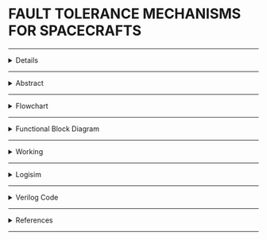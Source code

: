 #  FAULT TOLERANCE MECHANISMS FOR SPACECRAFTS

---

<details>
  
  ## Team Details

- **Semester**: 3rd Sem B. Tech. CSE
- **Section**: S2
- **Team ID**: 11

### Team Members:
1. **Aalima Khan**, Roll No: 231CS201, [Email](mailto:aalimakhan.231cs217@nitk.edu.in)
2. **Basitha Sadipirala**, Roll No: 231CS251, [Email](mailto:basithasadipirala.231cs251@nitk.edu.in)
3. **Bukke Lahari**, Roll No: 231CS217, [Email](mailto:laharinaik.231cs217@nitk.edu.in)

  
  
</details>

---

<details>
  <summary>Abstract</summary>
  
 
  -[click here](https://github.com/Lahari-Naik/S2-TEAM_11-MINIPROJECT/blob/main/Snapshots/Fault%20Tolerance%20in%20Spacecrafts(ABSTRACT).pdf) 
  
</details>

---
<details>
  <summary>Flowchart</summary>
  
  ![Flowchart referred for project](https://github.com/Lahari-Naik/S2-TEAM_11-MINIPROJECT/blob/main/Snapshots/TechnicalArchitecture.png) 
  
</details>

---
<details>
  <summary>Functional Block Diagram</summary>
  
  
  
  ![Functional Block Diagram](https://github.com/Lahari-Naik/S2-TEAM_11-MINIPROJECT/blob/main/Snapshots/BLOCK%20DIAGRAM.jpg) 
  

  
</details>

---

<details>
  <summary>Working</summary>
  
  -[click here](https://github.com/Lahari-Naik/S2-TEAM_11-MINIPROJECT/blob/main/Snapshots/WORKING.pdf)
  
</details>

---

<details>
  <summary>Logisim</summary>
  
  
  
  
  MAIN CIRCUIT![Logisim Final Circuit Diagram](https://github.com/Lahari-Naik/S2-TEAM_11-MINIPROJECT/blob/main/Logisim/Circuit%20%20Images/S2-T11.png)
 ![LEVEL 1 Circuit Diagram](https://github.com/Lahari-Naik/S2-TEAM_11-MINIPROJECT/blob/main/Logisim/Circuit%20%20Images/Level1Image.png)
 ![LEVEL 2 Circuit Diagram](https://github.com/Lahari-Naik/S2-TEAM_11-MINIPROJECT/blob/main/Logisim/Circuit%20%20Images/Level2Image.png)
 ![LEVEL 3 Circuit Diagram](https://github.com/Lahari-Naik/S2-TEAM_11-MINIPROJECT/blob/main/Logisim/Circuit%20%20Images/Level3.Image.png)
 ![LFSR Circuit Diagram](https://github.com/Lahari-Naik/S2-TEAM_11-MINIPROJECT/blob/main/Logisim/Circuit%20%20Images/LFSRImage.png)
  
  - [Brief description about logisim circuit](https://github.com/Lahari-Naik/S2-TEAM_11-MINIPROJECT/blob/main/Logisim/Design-Logisim.pdf)
  - [Download LFSR Circuit](https://github.com/Lahari-Naik/S2-TEAM_11-MINIPROJECT/blob/main/Logisim/Circuit/LFSR.circ)
  - [Download Level 1 Circuit](https://github.com/Lahari-Naik/S2-TEAM_11-MINIPROJECT/blob/main/Logisim/Circuit/level1.circ)
  - [Download Level 2 Circuit](https://github.com/Lahari-Naik/S2-TEAM_11-MINIPROJECT/blob/main/Logisim/Circuit/level2.circ)
  - [Download Level3 Circuit](https://github.com/Lahari-Naik/S2-TEAM_11-MINIPROJECT/blob/main/Logisim/Circuit/level3.circ)
  - [Download Logisim Final Circuit](https://github.com/Lahari-Naik/S2-TEAM_11-MINIPROJECT/blob/main/Logisim/Circuit/S2-T11.circ)
  
</details>

---

<details>
  <summary>Verilog Code</summary>
  TEST BENCH
  
    module spacecraft_fault_tolerance_tb;
    reg clk;
    reg rst;

    // Inputs for Level 1
    reg R1, R2, R3, R4, R5;
    reg [4:0] E; // Register for E
    wire O1, O2, O3, O4, O5;
    wire LEVEL1_PASSED;

    // Inputs for Level 2
    reg SWITCH1L2;
    reg userR4L2;
    wire O1L2, O2L2, O3L2, O4L2, O5L2;
    wire LEVEL2_PASSED;

    // Inputs for Level 3
    reg SWITCH1L3, SWITCH2L3;
    reg userR3L3, userR4L3;
    wire O1L3, O2L3, O3L3, O4L3, O5L3;
    wire LEVEL3_PASSED;

    // Declare temporary registers for Level 2 and Level 3 outputs
    reg O4L2_reg; // Temporary register for Level 2 O4
    reg O3L3_reg; // Temporary register for Level 3 O3
    reg O4L3_reg; // Temporary register for Level 3 O4

    // Instantiate LFSR for random number generation
    reg [4:0] lfsr;

    // Clock generation
    always #5 clk = ~clk;

    // LFSR for generating pseudo-random numbers
    always @(posedge clk or posedge rst) begin
        if (rst) begin
            lfsr <= 5'b10011; // Initial seed
        end else begin
            lfsr <= {lfsr[3:0], lfsr[4] ^ lfsr[2]}; // LFSR feedback taps
        end
    end

    // Assign initial value for E (for Level 1)
    initial begin
        E = 5'b11110; // Set a constant value for E for Level 1
    end

    // Assign random inputs based on LFSR output
    always @(posedge clk) begin
        if (!rst) begin
            // Generate random inputs for Level 1
            R1 <= lfsr[0]; // Random bit (0 or 1)
            R2 <= lfsr[1];
            R3 <= lfsr[2];
            R4 <= lfsr[3];
            R5 <= lfsr[4];
        end
    end

    // Instantiate Level 1
    gate_level1 level1_inst (
        .R1(R1), .R2(R2), .R3(R3), .R4(R4), .R5(R5),
        .E1(E[4]), .E2(E[3]), .E3(E[2]), .E4(E[1]), .E5(E[0]),
        .O1(O1), .O2(O2), .O3(O3), .O4(O4), .O5(O5),
        .LEVEL1_PASSED(LEVEL1_PASSED)
    );

    // Instantiate Level 2
    gate_level2 level2_inst (
        .clk(clk), .rst(rst),
        .E1L2(E[4]), .E2L2(E[3]), .E3L2(E[2]), .E4L2(E[1]), .E5L2(E[0]),
        .SWITCH1L2(SWITCH1L2),
        .O1L2(O1L2), .O2L2(O2L2), .O3L2(O3L2), .O4L2(O4L2), .O5L2(O5L2),
        .LEVEL2_PASSED(LEVEL2_PASSED)
    );

    // Instantiate Level 3
    gate_level3 level3_inst (
        .clk(clk), .rst(rst),
        .E1L3(E[4]), .E2L3(E[3]), .E3L3(E[2]), .E4L3(E[1]), .E5L3(E[0]),
        .SWITCH1L3(SWITCH1L3), .SWITCH2L3(SWITCH2L3),
        .O1L3(O1L3), .O2L3(O2L3), .O3L3(O3L3), .O4L3(O4L3), .O5L3(O5L3),
        .LEVEL3_PASSED(LEVEL3_PASSED)
    );

    initial begin
        // Initialize the clock and reset
        clk = 0;
        rst = 1;
        SWITCH1L2 = 0;
        SWITCH1L3 = 0;
        SWITCH2L3 = 0;

        // Wait for some time and then release reset
        #10;
        rst = 0;

        // Loop to generate multiple test sets
        repeat (32) begin // Adjust the number of test runs as needed
            #20; // Wait for outputs to stabilize

            // Set E for Level 1
            E = 5'b11110; 
            $display("Level 1 Inputs: R1L1=%b R2L1=%b R3L1=%b R4L1=%b R5L1=%b EL1=%b", R1, R2, R3, R4, R5, E);
            
            if (LEVEL1_PASSED) begin
                $display("Level 1 Passed: O1L1=%b O2L1=%b O3L1=%b O4L1=%b O5L1=%b", O1, O2, O3, O4, O5);

                // Generate random inputs for Level 2
                SWITCH1L2 = 1;
                #20; // Wait for Level 2 outputs

                // Set E for Level 2
                E = 5'b11100; 
                $display("Level 2 running...");
                $display("Level 2 Inputs: R1L2=%b R2L2=%b R3L2=%b R4L2=%b R5L2=%b EL2=%b", R1, R2, R3, R4, R5, E);
                $display("Level 2 Passed: O1L2=%b O2L2=%b O3L2=%b O4L2=%b O5L2=%b", O1L2, O2L2, O3L2, O4L2_reg, O5L2);
                if (LEVEL2_PASSED) begin
                    // User Prompt for Level 2: 4th Bit
                    userR4L2 = lfsr[0]; // Randomize user input (0 or 1)

                    if (userR4L2) begin
                        O4L2_reg = 0; // Switch off the 4th bit
                        $display("User asked to switch off 4th bit. O4L2 set to 0.");
                    end 
                    else begin
                        O4L2_reg = R4; // Keep the original 4th bit state
                        $display("User chose not to switch off the 4th bit. O4L2=%b", R4);
                    end

                    // $display("Level 2 Passed: O1L2=%b O2L2=%b O3L2=%b O4L2=%b O5L2=%b", O1L2, O2L2, O3L2, O4L2_reg, O5L2);
                    
                    // Set E for Level 3
                    E = 5'b11000; 
                    SWITCH1L3 = 1;

                    // Generate random inputs for Level 3
                    #20; // Wait for Level 3 outputs

                    $display("Level 3 running...");
                    $display("Level 3 Inputs: R1L3=%b R2L3=%b R3L3=%b R4L3=%b R5L3=%b EL3=%b", R1, R2, R3, R4, R5, E);

                    if (LEVEL3_PASSED) begin
                        userR3L3 = lfsr[0]; // Randomize user input (0 or 1)
                        userR4L3 = lfsr[1];

                        if (userR3L3) begin
                            O3L3_reg = 0; // Switch off the 3rd bit
                            $display("User asked to switch off 3rd bit. O3L3 set to 0.");
                        end 
                        else begin
                            O3L3_reg = R3; // Keep the original 3rd bit state
                            $display("User chose not to switch off the 3rd bit. O3L3=%b", R3);
                        end

                        if (userR4L3) begin
                            O4L3_reg = 0; // Switch off the 4th bit
                            $display("User asked to switch off 4th bit. O4L3 set to 0.");
                        end 
                        else begin
                            O4L3_reg = R4; // Keep the original 4th bit state
                            $display("User chose not to switch off the 4th bit. O4L3=%b", R4);
                        end

                        $display("Level 3 Passed: O1L3=%b O2L3=%b O3L3=%b O4L3=%b O5L3=%b", O1L3, O2L3, O3L3_reg, O4L3_reg, O5L3);
                        $display("MISSION SUCCESSFUL!");
                    end else begin
                        $display("Level 3 Failed!");
                        $display("MISSION FAILED!");
                    end
                end else begin
                    $display("Level 2 Failed!");
                    $display("MISSION ABORTED!");
                    
                end
            end else begin
                $display("Level 1 Failed!");
                $display("MISSION ABORTED!");
            end
            // Add a blank line after each test iteration
            $display("\n-----------------------------\n");
        end
        $finish;
    end
    endmodule
</details>

---
 <details> <summary>References</summary>


- [Link 1](https://ntrs.nasa.gov/api/citations/20210020739/downloads/FinalCopy.pdf/)
- [Link 2](https://www.isro.gov.in/spacesciexp.html/)
- [Link 3](https://www.esa.int/Space_Safety/Hera/Fault_detection_isolation_and_recovery/)
- [Link 4](https://iopscience.iop.org/article/10.1088/1742-6596/2762/1/012064/pdf/)
- [Link 5](https://www.spacenavigators.com/post/fault-detection-and-recovery-in-satellite-aocs-ensuring-resilience-in-space/)



</details>

---



  

